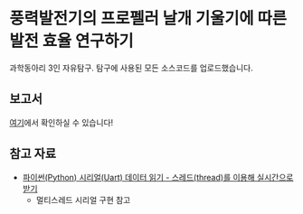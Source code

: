 # 풍력발전기의 프로펠러 날개 기울기에 따른 발전 효율 연구하기

과학동아리 3인 자유탐구. 탐구에 사용된 모든 소스코드를 업로드했습니다.

## 보고서

[여기](https://r2turntrue.notion.site/24103011780680b3b94df8f1d4698a6d?source=copy_link)에서 확인하실 수 있습니다!

## 참고 자료

-   [파이썬(Python) 시리얼(Uart) 데이터 읽기 - 스레드(thread)를 이용해 실시간으로 받기](https://blog.naver.com/chandong83/220941128858)
    -   멀티스레드 시리얼 구현 참고
